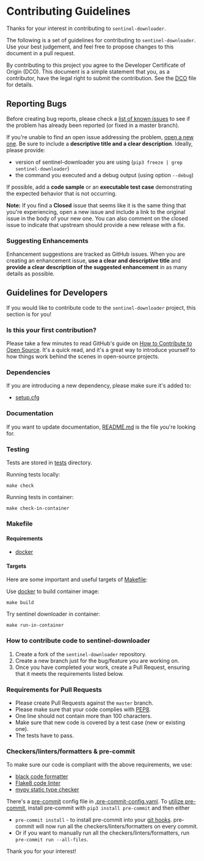 # Contributing Guidelines

Thanks for your interest in contributing to `sentinel-downloader`.

The following is a set of guidelines for contributing to `sentinel-downloader`.
Use your best judgement, and feel free to propose changes to this document in a pull request.

By contributing to this project you agree to the Developer Certificate of Origin (DCO). This document is a simple statement that you, as a contributor, have the legal right to submit the contribution. See the [DCO](DCO) file for details.

## Reporting Bugs
Before creating bug reports, please check a [list of known issues](https://github.com/zaitra/sentinel-downloader/issues) to see
if the problem has already been reported (or fixed in a master branch).

If you're unable to find an open issue addressing the problem, [open a new one](https://github.com/zaitra/sentinel-downloader/issues/new).
Be sure to include a **descriptive title and a clear description**. Ideally, please provide:
 * version of sentinel-downloader you are using (`pip3 freeze | grep sentinel-downloader`)
 * the command you executed and a debug output (using option `--debug`)

If possible, add a **code sample** or an **executable test case** demonstrating the expected behavior that is not occurring.

**Note:** If you find a **Closed** issue that seems like it is the same thing that you're experiencing, open a new issue and include a link to the original issue in the body of your new one.
You can also comment on the closed issue to indicate that upstream should provide a new release with a fix.

### Suggesting Enhancements

Enhancement suggestions are tracked as GitHub issues.
When you are creating an enhancement issue, **use a clear and descriptive title** and **provide a clear description of the suggested enhancement** in as many details as possible.

## Guidelines for Developers

If you would like to contribute code to the `sentinel-downloader` project, this section is for you!

### Is this your first contribution?

Please take a few minutes to read GitHub's guide on [How to Contribute to Open Source](https://opensource.guide/how-to-contribute/).
It's a quick read, and it's a great way to introduce yourself to how things work behind the scenes in open-source projects.

### Dependencies

If you are introducing a new dependency, please make sure it's added to:
 * [setup.cfg](setup.cfg)

### Documentation

If you want to update documentation, [README.md](README.md) is the file you're looking for.


### Testing

Tests are stored in [tests](/tests) directory.

Running tests locally:
```
make check
```

Running tests in container:
```
make check-in-container
```

### Makefile

#### Requirements

- [docker](https://github.com/moby/moby)

#### Targets

Here are some important and useful targets of [Makefile](/Makefile):

Use [docker](https://github.com/moby/moby) to build container image:
```
make build
```

Try sentinel downloader in container:
```
make run-in-container
```

### How to contribute code to sentinel-downloader

1. Create a fork of the `sentinel-downloader` repository.
2. Create a new branch just for the bug/feature you are working on.
3. Once you have completed your work, create a Pull Request, ensuring that it meets the requirements listed below.

### Requirements for Pull Requests

* Please create Pull Requests against the `master` branch.
* Please make sure that your code complies with [PEP8](https://www.python.org/dev/peps/pep-0008/).
* One line should not contain more than 100 characters.
* Make sure that new code is covered by a test case (new or existing one).
* The tests have to pass.

### Checkers/linters/formatters & pre-commit

To make sure our code is compliant with the above requirements, we use:
* [black code formatter](https://github.com/ambv/black)
* [Flake8 code linter](http://flake8.pycqa.org)
* [mypy static type checker](http://mypy-lang.org)

There's a [pre-commit](https://pre-commit.com) config file in [.pre-commit-config.yaml](.pre-commit-config.yaml).
To [utilize pre-commit](https://pre-commit.com/#usage), install pre-commit with `pip3 install pre-commit` and then either
* `pre-commit install` - to install pre-commit into your [git hooks](https://githooks.com). pre-commit will now run all the checkers/linters/formatters on every commit.
* Or if you want to manually run all the checkers/linters/formatters, run `pre-commit run --all-files`.

Thank you for your interest!
